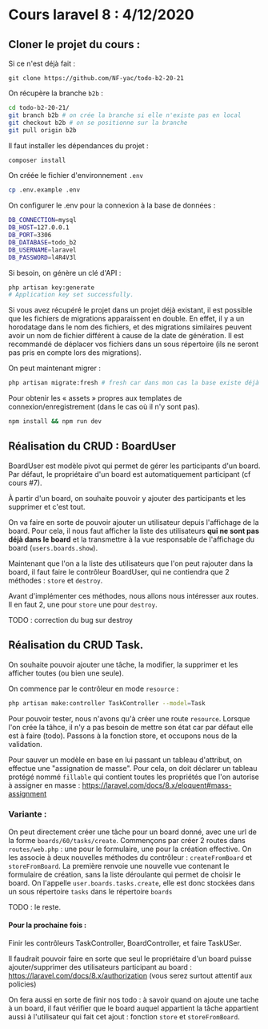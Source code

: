 # Cours laravel 8 : 4/12/2020

## Cloner le projet du cours : 
Si ce n'est déjà fait : 

`git clone https://github.com/NF-yac/todo-b2-20-21`

On récupère la branche `b2b` : 
```sh 
cd todo-b2-20-21/
git branch b2b # on crée la branche si elle n'existe pas en local
git checkout b2b # on se positionne sur la branche
git pull origin b2b
```

Il faut installer les dépendances du projet :
```sh
composer install
```

On créée le fichier d'environnement `.env` 
```sh
cp .env.example .env
```
On configurer le .env pour la connexion à la base de données : 
```sh
DB_CONNECTION=mysql
DB_HOST=127.0.0.1
DB_PORT=3306
DB_DATABASE=todo_b2
DB_USERNAME=laravel
DB_PASSWORD=l4R4V3l
```
Si besoin, on génère un clé d'API : 
```sh
php artisan key:generate
# Application key set successfully.
```
Si vous avez récupéré le projet dans un projet déjà existant, il est possible que les fichiers de migrations apparaissent en double. En effet, il y a un horodatage dans le nom des fichiers, et des migrations similaires peuvent avoir un nom de fichier différent à cause de la date de génération. Il est recommandé de déplacer vos fichiers dans un sous répertoire (ils ne seront pas pris en compte lors des migrations). 

On peut maintenant  migrer : 
```sh 
php artisan migrate:fresh # fresh car dans mon cas la base existe déjà et contient des données
```
Pour obtenir les « assets » propres aux templates de connexion/enregistrement (dans le cas où il n'y sont pas).
```sh
npm install && npm run dev
```

## Réalisation du CRUD : BoardUser

BoardUser est modèle pivot qui permet de gérer les participants d'un board. 
Par défaut, le propriétaire d'un board est automatiquement participant (cf cours #7). 

À partir d'un board, on souhaite pouvoir y ajouter des participants et les supprimer et c'est tout. 

On va faire en sorte de pouvoir ajouter un utilisateur depuis l'affichage de la board. 
Pour cela, il nous faut afficher la liste des utilisateurs **qui ne sont pas déjà dans le board** et la transmettre à la vue responsable de l'affichage du board (`users.boards.show`). 


Maintenant que l'on a la liste des utilisateurs que l'on peut rajouter dans la board, il faut faire le contrôleur BoardUser, qui ne contiendra que 2 méthodes : `store` et `destroy`.

Avant d'implémenter ces méthodes, nous allons nous intéresser aux routes. Il en faut 2, une pour `store` une pour `destroy`. 

TODO : correction du bug sur destroy

## Réalisation du CRUD Task. 
On souhaite pouvoir ajouter une tâche, la modifier, la supprimer et les afficher toutes (ou bien une seule). 

On commence par le contrôleur en mode `resource` : 
```sh 
php artisan make:controller TaskController --model=Task
```

Pour pouvoir tester, nous n'avons qu'à créer une route `resource`. 
Lorsque l'on crée la tâhce, il n'y a pas besoin de mettre son état car par défaut elle est à faire (todo). 
Passons à la fonction store, et occupons nous de la validation. 

Pour sauver un modèle en base en lui passant un tableau d'attribut, on effectue une "assignation de masse". 
Pour cela, on doit déclarer un tableau protégé nommé `fillable` qui contient toutes les propriétés que l'on autorise à assigner en masse : https://laravel.com/docs/8.x/eloquent#mass-assignment

### Variante : 
On peut directement créer une tâche pour un board donné, avec une url de la forme `boards/60/tasks/create`.
Commençons par créer 2 routes dans `routes/web.php` : une pour le formulaire, une pour la création effective. 
On les associe à deux nouvelles méthodes du contrôleur : `createFromBoard` et `storeFromBoard`.
La première renvoie une nouvelle vue contenant le formulaire de création, sans la liste déroulante qui permet de choisir le board. On l'appelle `user.boards.tasks.create`, elle est donc stockées dans un sous répertoire `tasks` dans le répertoire `boards`

TODO : le reste. 


#### Pour la prochaine fois : 
Finir les contrôleurs TaskController, BoardController, et faire TaskUSer. 

Il faudrait pouvoir faire en sorte que seul le propriétaire d'un board puisse ajouter/supprimer des utilisateurs participant au board : https://laravel.com/docs/8.x/authorization (vous serez surtout attentif aux policies)

On fera aussi en sorte de finir nos todo : à savoir quand on ajoute une tache à un board, il faut vérifier que le board auquel appartient la tâche appartient aussi à l'utilisateur qui fait cet ajout : fonction `store` et `storeFromBoard`. 

